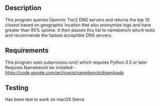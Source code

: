 ## Description

This program queries Opennic Tier2 DNS servers and returns the top 10 closest based on geographic location that also anonymize logs and have greater than 95% uptime. It then passes this list to namebench whcih tests and recommends the fastest acceptible DNS servers.

## Requirements

This program uses subprocess.run() which requires Python 3.5 or later
Requires Namebench be installed - https://code.google.com/archive/p/namebench/downloads

## Testing

Has been test to work on macOS Sierra
